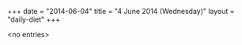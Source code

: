 +++
date = "2014-06-04"
title = "4 June 2014 (Wednesday)"
layout = "daily-diet"
+++

<p>&lt;no entries&gt;</p>